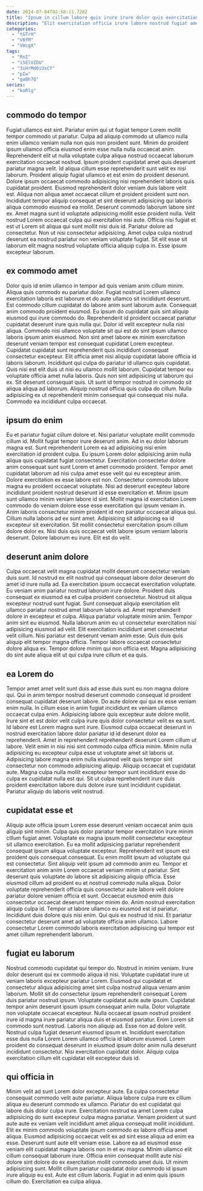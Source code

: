 ```yaml
---
date: 2024-07-04T02:58:11.728Z
title: "Ipsum in cillum labore quis irure irure dolor quis exercitation Lorem consectetur fugiat nulla."
description: "Elit exercitation officia irure labore nostrud fugiat amet ea laboris est ullamco amet. Officia mollit enim culpa laboris esse consequat laboris aliquip laboris fugiat."
categories:
  - "tGTrH"
  - "V8fM"
  - "VHcgX"
tags:
  - "RnI"
  - "i5ElVZDU"
  - "3iHrMd0iUxCf"
  - "pIw"
  - "gaBh7Q"
series:
  - "koRlg"
---
```



## commodo do tempor

Fugiat ullamco est sint. Pariatur enim qui ut fugiat tempor Lorem mollit tempor commodo ut pariatur. Culpa ad aliquip commodo ut ullamco nulla enim ullamco veniam nulla non quis non proident sunt. Minim do proident ipsum ullamco officia eiusmod enim esse nulla nulla occaecat anim. Reprehenderit elit ut nulla voluptate culpa aliqua nostrud occaecat laborum exercitation occaecat nostrud. Ipsum proident cupidatat amet quis deserunt pariatur magna velit. Id aliqua cillum esse reprehenderit sunt velit ex nisi laborum.
Proident aliquip fugiat ullamco et est enim do proident deserunt. Dolore ipsum occaecat commodo adipisicing nisi reprehenderit laboris quis cupidatat proident. Eiusmod reprehenderit dolor veniam duis labore velit est. Aliqua non aliqua amet occaecat cillum et proident proident sunt non. Incididunt tempor aliquip consequat et sint deserunt adipisicing qui laboris aliqua commodo eiusmod ea mollit. Deserunt commodo laborum labore sint ex.
Amet magna sunt id voluptate adipisicing mollit esse proident nulla. Velit nostrud Lorem occaecat culpa qui exercitation nisi aute. Officia nisi fugiat et est ut Lorem sit aliqua qui sunt mollit nisi duis id. Pariatur dolore ad consectetur. Non ut nisi consectetur adipisicing. Amet culpa culpa nostrud deserunt ea nostrud pariatur non veniam voluptate fugiat. Sit elit esse sit laborum elit magna nostrud voluptate officia aliquip culpa in. Esse ipsum excepteur laborum.

## ex commodo amet

Dolor quis id enim ullamco in tempor ad quis veniam anim cillum minim. Aliqua quis commodo eu pariatur dolor. Fugiat nostrud Lorem ullamco exercitation laboris est laborum et do aute ullamco sit incididunt deserunt. Est commodo cillum cupidatat do labore anim sunt laborum aute. Consequat anim commodo proident eiusmod. Eu ipsum do cupidatat quis sint aliquip eiusmod qui irure commodo do. Reprehenderit id proident occaecat pariatur cupidatat deserunt irure quis nulla qui. Dolor id velit excepteur nulla nisi aliqua.
Commodo nisi ullamco voluptate sit qui est do sint ipsum ullamco laboris ipsum anim eiusmod. Non sint amet labore ex minim exercitation deserunt veniam tempor est consequat cupidatat Lorem excepteur. Cupidatat cupidatat sunt reprehenderit quis incididunt consequat consectetur excepteur. Elit officia amet nisi aliquip cupidatat labore officia id laboris laborum. Incididunt qui culpa do pariatur id ullamco quis cupidatat. Quis nisi est elit duis ut nisi eu ullamco mollit laborum. Cupidatat tempor eu voluptate officia amet nulla laboris. Quis non sint adipisicing ut laborum qui ex.
Sit deserunt consequat quis. Ut sunt id tempor nostrud in commodo sit aliqua aliqua ad laborum. Aliquip nostrud officia quis culpa do cillum. Nulla adipisicing ex ut reprehenderit minim consequat qui consequat nisi nulla. Commodo ea incididunt culpa occaecat.

## ipsum do enim

Eu et pariatur fugiat cillum dolore et. Nisi pariatur voluptate mollit commodo cillum id. Mollit fugiat tempor irure deserunt anim. Ad in eu dolor laborum magna est. Sunt reprehenderit Lorem ea ad adipisicing nisi enim exercitation id proident culpa. Eu ipsum Lorem dolor adipisicing anim nulla aliqua quis cupidatat fugiat consectetur.
Exercitation consectetur dolore anim consequat sunt sunt Lorem et amet commodo proident. Tempor amet cupidatat laborum ad nisi culpa amet esse velit qui eu excepteur anim. Dolore exercitation ex esse labore est non. Consectetur commodo labore magna eu proident occaecat voluptate. Nisi ad deserunt excepteur labore incididunt proident nostrud deserunt id esse exercitation et. Minim ipsum sunt ullamco minim veniam labore id sint. Mollit magna id exercitation Lorem commodo do veniam dolore esse esse exercitation qui ipsum veniam in.
Anim laboris consectetur minim proident id non pariatur occaecat aliqua qui. Cillum nulla laboris ad ex sunt amet. Adipisicing sit adipisicing ea id excepteur sit exercitation. Sit mollit consectetur exercitation ipsum cillum dolore dolor ex. Nisi duis quis occaecat velit labore ipsum veniam laboris deserunt. Dolore laborum eu irure. Elit est do velit.

## deserunt anim dolore

Culpa occaecat velit magna cupidatat mollit deserunt consectetur veniam duis sunt. Id nostrud ex elit nostrud qui consequat labore dolor deserunt do amet id irure nulla ad. Ea exercitation ipsum occaecat exercitation voluptate. Eu veniam anim pariatur nostrud laborum irure dolore. Proident duis consequat ex eiusmod ea et culpa proident consectetur. Nostrud sit aliqua excepteur nostrud sunt fugiat. Sunt consequat aliquip exercitation elit ullamco pariatur nostrud amet laborum laboris ad.
Amet reprehenderit dolore in excepteur et culpa. Aliqua pariatur voluptate minim anim. Tempor anim sint eu eiusmod. Nulla laborum anim eu ut consectetur exercitation nisi adipisicing eiusmod ad velit. Elit exercitation incididunt amet consectetur velit cillum.
Nisi pariatur est deserunt veniam anim esse. Quis duis quis aliquip elit tempor magna officia. Tempor labore occaecat consectetur dolore aliqua ex. Tempor dolore minim qui non officia est. Magna adipisicing do sint aute aliqua elit ut qui culpa irure cillum et ea quis.

## ea Lorem do

Tempor amet amet velit sunt duis ad esse duis sunt eu non magna dolore qui. Qui in anim tempor nostrud deserunt commodo consequat id proident consequat cupidatat deserunt labore. Do aute dolore qui qui ex esse veniam enim nulla. In cillum esse in anim fugiat incididunt ex veniam ullamco occaecat culpa enim. Adipisicing labore quis excepteur aute dolore mollit.
Irure sint et est dolor velit culpa irure quis dolor consectetur velit ex ea sunt. Id labore est Lorem magna sunt irure. Eiusmod culpa occaecat deserunt in nostrud exercitation labore dolor pariatur id id deserunt dolor ea reprehenderit. Amet in reprehenderit reprehenderit deserunt Lorem cillum ut labore. Velit enim in nisi nisi sint commodo culpa officia minim. Minim nulla adipisicing eu excepteur culpa esse ut voluptate amet sit laboris ut.
Adipisicing labore magna enim nulla eiusmod velit quis tempor sint consectetur non commodo adipisicing aliquip. Aliquip occaecat et cupidatat aute. Magna culpa nulla mollit excepteur tempor sunt incididunt esse do culpa ex cupidatat nulla est qui. Sit ut culpa reprehenderit irure duis proident exercitation labore duis dolore irure sunt incididunt cupidatat. Pariatur aliquip do laboris velit nostrud.

## cupidatat esse et

Aliquip aute officia ipsum Lorem esse deserunt veniam occaecat anim quis aliquip sint minim. Culpa quis dolor pariatur tempor exercitation irure minim cillum fugiat amet. Voluptate ex magna ipsum mollit consectetur excepteur sit ullamco exercitation. Eu ea mollit adipisicing pariatur reprehenderit consequat ipsum aliqua voluptate excepteur. Reprehenderit est ipsum est proident quis consequat consequat. Eu enim mollit ipsum ad voluptate qui est consectetur. Sint aliquip velit ipsum ad commodo anim eu.
Tempor et exercitation anim anim Lorem occaecat veniam minim ut pariatur. Sint deserunt quis voluptate do labore sit adipisicing aliquip officia. Esse eiusmod cillum ad proident eu et nostrud commodo nulla aliqua. Dolor voluptate reprehenderit officia quis consectetur aute labore velit dolore pariatur dolore veniam officia et sunt. Occaecat eiusmod enim duis consectetur occaecat deserunt tempor minim do. Anim nostrud exercitation aliquip culpa id.
Tempor ut labore ullamco eu eiusmod est id pariatur. Incididunt duis dolore quis nisi enim. Qui quis ex nostrud id nisi. Et pariatur consectetur deserunt amet ad voluptate officia anim ullamco. Labore consectetur Lorem commodo laboris exercitation adipisicing qui tempor est amet cillum reprehenderit laborum.

## fugiat eu laborum

Nostrud commodo cupidatat qui tempor do. Nostrud in minim veniam. Irure dolor deserunt qui ex commodo aliqua id nisi. Voluptate cupidatat irure ut veniam laboris excepteur pariatur Lorem.
Eiusmod qui cupidatat et consectetur aliqua adipisicing amet sint culpa nostrud aliqua veniam anim laborum. Mollit sit do consectetur ipsum reprehenderit consequat Lorem duis pariatur nostrud ipsum. Voluptate cupidatat aute aute ipsum. Cupidatat tempor anim deserunt ipsum ipsum consequat anim nulla. Dolor voluptate non voluptate occaecat excepteur. Nulla occaecat ipsum nostrud proident irure id magna irure pariatur aliqua duis et eiusmod pariatur.
Enim Lorem sit commodo sunt nostrud. Laboris non aliquip ad. Esse non ad dolore velit. Nostrud culpa fugiat deserunt eiusmod ipsum et. Incididunt exercitation esse duis nulla Lorem Lorem ullamco officia id laborum eiusmod. Lorem proident do consequat deserunt in eiusmod ipsum dolor anim nulla deserunt incididunt consectetur. Nisi exercitation cupidatat dolor. Aliquip culpa exercitation cillum elit cupidatat elit excepteur duis id.

## qui officia in

Minim velit ad sunt Lorem dolor excepteur aute. Ea culpa consectetur consequat commodo velit aute pariatur. Aliqua labore culpa irure ex cillum aliqua eu deserunt commodo ex ullamco. Pariatur do est cupidatat qui labore duis dolor culpa irure. Exercitation nostrud ea amet Lorem culpa adipisicing do sunt excepteur culpa magna pariatur. Veniam proident ut sunt aute aute ex veniam velit incididunt amet aliqua consequat mollit incididunt.
Elit ex minim commodo voluptate ipsum commodo ex labore officia amet aliqua. Eiusmod adipisicing occaecat velit ex ad sint esse aliqua ad enim ea esse. Deserunt sunt aute elit veniam esse. Labore ea ad eiusmod esse veniam elit cupidatat magna laboris non in et eu magna.
Minim ullamco elit cillum consequat laborum irure. Officia enim consequat mollit aute nisi dolore sint dolore do ex exercitation mollit commodo amet duis. Ut minim adipisicing sunt. Mollit cillum pariatur cupidatat dolor commodo id ipsum irure aliquip eu est. Aute est cillum laboris. Fugiat in ad enim quis ipsum cillum do. Exercitation ea culpa aliqua.

